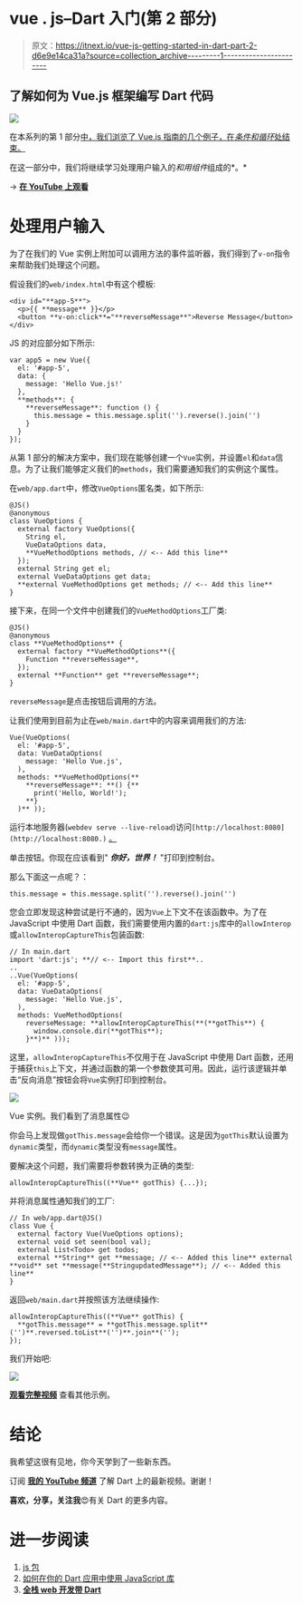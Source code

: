 # vue . js–Dart 入门(第 2 部分)

> 原文：<https://itnext.io/vue-js-getting-started-in-dart-part-2-d6e9e14ca31a?source=collection_archive---------1----------------------->

## 了解如何为 Vue.js 框架编写 Dart 代码

![](img/311e9ca02a2bd9d84f3941fa0dd39841.png)

在本系列的第 1 部分[中，我们浏览了 Vue.js 指南的几个例子，在*条件和循环*处结束。](/vue-js-getting-started-in-dart-c26c163efafe)

在这一部分中，我们将继续学习处理用户输入的*和用组件*组成的*。*

→ [**在 YouTube 上观看**](https://youtu.be/O1E1TAeRlX8)

# 处理用户输入

为了在我们的 Vue 实例上附加可以调用方法的事件监听器，我们得到了`v-on`指令来帮助我们处理这个问题。

假设我们的`web/index.html`中有这个模板:

```
<div id="**app-5**">
  <p>{{ **message** }}</p>
  <button **v-on:click**="**reverseMessage**">Reverse Message</button>
</div>
```

JS 的对应部分如下所示:

```
var app5 = new Vue({
  el: '#app-5',
  data: {
    message: 'Hello Vue.js!'
  },
  **methods**: {
    **reverseMessage**: function () {
      this.message = this.message.split('').reverse().join('')
    }
  }
});
```

从第 1 部分的解决方案中，我们现在能够创建一个`Vue`实例，并设置`el`和`data`信息。为了让我们能够定义我们的`methods`，我们需要通知我们的实例这个属性。

在`web/app.dart`中，修改`VueOptions`匿名类，如下所示:

```
@JS()
@anonymous
class VueOptions {
  external factory VueOptions({
    String el,
    VueDataOptions data,
    **VueMethodOptions methods, // <-- Add this line**
  });
  external String get el;
  external VueDataOptions get data;
  **external VueMethodOptions get methods; // <-- Add this line**
}
```

接下来，在同一个文件中创建我们的`VueMethodOptions`工厂类:

```
@JS()
@anonymous
class **VueMethodOptions** {
  external factory **VueMethodOptions**({
    Function **reverseMessage**,
  });
  external **Function** get **reverseMessage**;
}
```

`reverseMessage`是点击按钮后调用的方法。

让我们使用到目前为止在`web/main.dart`中的内容来调用我们的方法:

```
Vue(VueOptions(
  el: '#app-5',
  data: VueDataOptions(
    message: 'Hello Vue.js',
  ),
  methods: **VueMethodOptions(**
    **reverseMessage**: **() {**
      print('Hello, World!');
    **}
  )** ));
```

运行本地服务器(`webdev serve --live-reload`)访问`[http://localhost:8080](http://localhost:8080.)` [。](http://localhost:8080.)

单击按钮。你现在应该看到" ***你好，世界！*** "打印到控制台。

那么下面这一点呢？：

```
this.message = this.message.split('').reverse().join('')
```

您会立即发现这种尝试是行不通的，因为`Vue`上下文不在该函数中。为了在 JavaScript 中使用 Dart 函数，我们需要使用内置的`dart:js`库中的`allowInterop`或`allowInteropCaptureThis`包装函数:

```
// In main.dart
import 'dart:js'; **// <-- Import this first**..
..
..Vue(VueOptions(
  el: '#app-5',
  data: VueDataOptions(
    message: 'Hello Vue.js',
  ),
  methods: VueMethodOptions(
    reverseMessage: **allowInteropCaptureThis(**(**gotThis**) {
      window.console.dir(**gotThis**);
    }**)** )));
```

这里，`allowInteropCaptureThis`不仅用于在 JavaScript 中使用 Dart 函数，还用于捕获`this`上下文，并通过函数的第一个参数使其可用。因此，运行该逻辑并单击“反向消息”按钮会将`Vue`实例打印到控制台。

![](img/86d433bc3bb14b35da39e5a34f7df03b.png)

Vue 实例。我们看到了消息属性😉

你会马上发现做`gotThis.message`会给你一个错误。这是因为`gotThis`默认设置为`dynamic`类型，而`dynamic`类型没有`message`属性。

要解决这个问题，我们需要将参数转换为正确的类型:

```
allowInteropCaptureThis((**Vue** gotThis) {...});
```

并将消息属性通知我们的工厂:

```
// In web/app.dart@JS()
class Vue {
  external factory Vue(VueOptions options);
  external void set seen(bool val);
  external List<Todo> get todos;
  external **String** get **message; // <-- Added this line** external **void** set **message(**StringupdatedMessage**); // <-- Added this line**
}
```

返回`web/main.dart`并按照该方法继续操作:

```
allowInteropCaptureThis((**Vue** gotThis) {
  **gotThis.message** = **gotThis.message.split**('')**.reversed.toList**('')**.join**('');
});
```

我们开始吧:

![](img/a7202bc2bda48f368ad1c315774f6ed8.png)

[**观看完整视频**](https://youtu.be/O1E1TAeRlX8) 查看其他示例。

# 结论

我希望这很有见地，你今天学到了一些新东西。

订阅 [**我的 YouTube 频道**](http://bit.ly/2P2N1jC) 了解 Dart 上的最新视频。谢谢！

**喜欢，分享，关注我**😍有关 Dart 的更多内容。

# 进一步阅读

1.  [js 包](https://pub.dartlang.org/packages/js)
2.  [如何在你的 Dart 应用中使用 JavaScript 库](https://dev.to/graphicbeacon/how-to-use-javascript-libraries-in-your-dart-applications--4mc6)
3.  [**全栈 web 开发带 Dart**](http://bit.ly/2P2N1jC)